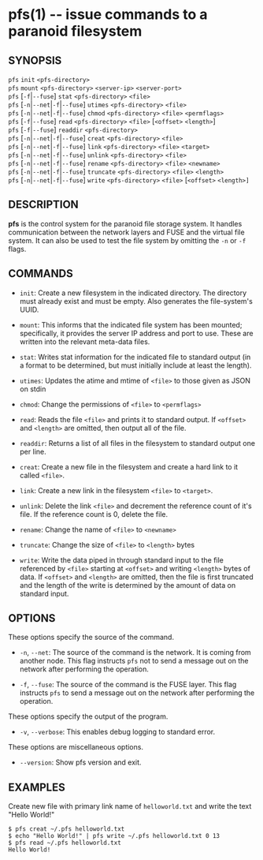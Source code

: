 pfs(1) -- issue commands to a paranoid filesystem
=================================================

## SYNOPSIS

`pfs` `init` `<pfs-directory>`<br>
`pfs` `mount` `<pfs-directory>` `<server-ip>` `<server-port>`<br>
`pfs` [`-f`|`--fuse`] `stat` `<pfs-directory>` `<file>`<br>
`pfs` [`-n`|`--net`|`-f`|`--fuse`] `utimes` `<pfs-directory>` `<file>`<br>
`pfs` [`-n`|`--net`|`-f`|`--fuse`] `chmod` `<pfs-directory>` `<file>` `<permflags>`<br>
`pfs` [`-f`|`--fuse`] `read` `<pfs-directory>` `<file>` [`<offset>` `<length>`]<br>
`pfs` [`-f`|`--fuse`] `readdir` `<pfs-directory>`<br>
`pfs` [`-n`|`--net`|`-f`|`--fuse`] `creat` `<pfs-directory>` `<file>`<br>
`pfs` [`-n`|`--net`|`-f`|`--fuse`] `link` `<pfs-directory>` `<file>` `<target>` <br>
`pfs` [`-n`|`--net`|`-f`|`--fuse`] `unlink` `<pfs-directory>` `<file>` <br>
`pfs` [`-n`|`--net`|`-f`|`--fuse`] `rename` `<pfs-directory>` `<file>` `<newname>` <br>
`pfs` [`-n`|`--net`|`-f`|`--fuse`] `truncate` `<pfs-directory>` `<file>` `<length>` <br>
`pfs` [`-n`|`--net`|`-f`|`--fuse`] `write` `<pfs-directory>` `<file>` [`<offset>` `<length>]`<br>

## DESCRIPTION

**pfs** is the control system for the paranoid file storage system. It handles
communication between the network layers and FUSE and the virtual file system.
It can also be used to test the file system by omitting the
`-n` or `-f` flags.

## COMMANDS

* `init`:
    Create a new filesystem in the indicated directory.  The directory must already exist and must be empty. Also generates the file-system's UUID.

* `mount`:
    This informs that the indicated file system has been mounted; specifically, it provides the server IP address and port to use.  These are written into the relevant meta-data files.

* `stat`:
    Writes stat information for the indicated file to standard output (in a format to be determined, but must initially include at least the length).

* `utimes`:
	Updates the atime and mtime of `<file>` to those given as JSON on stdin

* `chmod`:
	Change the permissions of `<file>` to `<permflags>`

* `read`:
    Reads the file `<file>` and prints it to standard output.  If `<offset>` and `<length>` are omitted, then output all of the file.

* `readdir`:
    Returns a list of all files in the filesystem to standard output one per line. 

* `creat`:
    Create a new file in the filesystem and create a hard link to it called `<file>`.

* `link`:
    Create a new link in the filesystem `<file>` to `<target>`.

* `unlink`:
	Delete the link `<file>` and decrement the reference count of it's file.
	If the reference count is 0, delete the file.

* `rename`:
	Change the name of `<file>` to `<newname>`

* `truncate`:
	Change the size of `<file>` to `<length>` bytes

* `write`:
    Write the data piped in through standard input to the file referenced by `<file>` starting at `<offset>` and
    writing `<length>` bytes of data.  If `<offset>` and `<length>` are omitted, then the file is first truncated and the length of the write
    is determined by the amount of data on standard input.

## OPTIONS

These options specify the source of the command.

  * `-n`, `--net`:
    The source of the command is the network. It is coming from another node. This
    flag instructs `pfs` not to send a message out on the network after performing the
    operation.

  * `-f`, `--fuse`:
    The source of the command is the FUSE layer. This flag instructs `pfs` to send a message
    out on the network after performing the operation.

These options specify the output of the program.

  * `-v`, `--verbose`:
    This enables debug logging to standard error.

These options are miscellaneous options.

  * `--version`:
    Show pfs version and exit.

## EXAMPLES

Create new file with primary link name of `helloworld.txt` and write the text "Hello World!"

    $ pfs creat ~/.pfs helloworld.txt
    $ echo "Hello World!" | pfs write ~/.pfs helloworld.txt 0 13
    $ pfs read ~/.pfs helloworld.txt
    Hello World!

